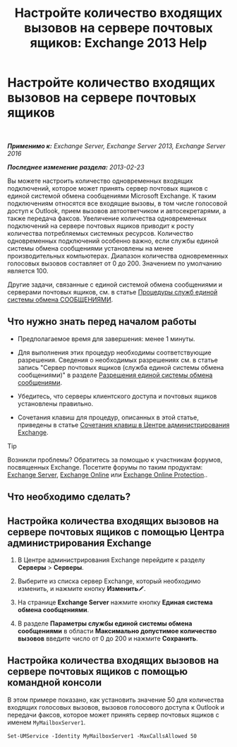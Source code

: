 ﻿---
title: 'Настройте количество входящих вызовов на сервере почтовых ящиков: Exchange 2013 Help'
TOCTitle: Настройте количество входящих вызовов на сервере почтовых ящиков
ms:assetid: 419e1de9-2bf8-48a8-824d-2a536b0a6d90
ms:mtpsurl: https://technet.microsoft.com/ru-ru/library/Aa997637(v=EXCHG.150)
ms:contentKeyID: 50556369
ms.date: 05/22/2018
mtps_version: v=EXCHG.150
ms.translationtype: MT
---

# Настройте количество входящих вызовов на сервере почтовых ящиков

 

_**Применимо к:** Exchange Server, Exchange Server 2013, Exchange Server 2016_

_**Последнее изменение раздела:** 2013-02-23_

Вы можете настроить количество одновременных входящих подключений, которое может принять сервер почтовых ящиков с единой системой обмена сообщениями Microsoft Exchange. К таким подключениям относятся все входящие вызовы, в том числе голосовой доступ к Outlook, прием вызовов автоответчиком и автосекретарями, а также передача факсов. Увеличение количества одновременных подключений на сервере почтовых ящиков приводит к росту количества потребляемых системных ресурсов. Количество одновременных подключений особенно важно, если службы единой системы обмена сообщениями установлены на менее производительных компьютерах. Диапазон количества одновременных голосовых вызовов составляет от 0 до 200. Значением по умолчанию является 100.

Другие задачи, связанные с единой системой обмена сообщениями и серверами почтовых ящиков, см. в статье [Процедуры служб единой системы обмена СООБЩЕНИЯМИ](um-services-procedures-exchange-2013-help.md).

## Что нужно знать перед началом работы

  - Предполагаемое время для завершения: менее 1 минуты.

  - Для выполнения этих процедур необходимы соответствующие разрешения. Сведения о необходимых разрешениях см. в статье запись "Сервер почтовых ящиков (служба единой системы обмена сообщениями)" в разделе [Разрешения единой системы обмена сообщениями](unified-messaging-permissions-exchange-2013-help.md).

  - Убедитесь, что серверы клиентского доступа и почтовых ящиков установлены правильно.

  - Сочетания клавиш для процедур, описанных в этой статье, приведены в статье [Сочетания клавиш в Центре администрирования Exchange](keyboard-shortcuts-in-the-exchange-admin-center-exchange-online-protection-help.md).

> [!TIP]  
> Возникли проблемы? Обратитесь за помощью к участникам форумов, посвященных Exchange. Посетите форумы по таким продуктам: <a href="https://go.microsoft.com/fwlink/p/?linkid=60612">Exchange Server</a>, <a href="https://go.microsoft.com/fwlink/p/?linkid=267542">Exchange Online</a> или <a href="https://go.microsoft.com/fwlink/p/?linkid=285351">Exchange Online Protection</a>..


## Что необходимо сделать?

## Настройка количества входящих вызовов на сервере почтовых ящиков с помощью Центра администрирования Exchange

1.  В Центре администрирования Exchange перейдите к разделу **Серверы** \> **Серверы**.

2.  Выберите из списка сервер Exchange, который необходимо изменить, и нажмите кнопку **Изменить**![Значок редактирования](images/Bb124582.6f53ccb2-1f13-4c02-bea0-30690e6ea71d(EXCHG.150).gif "Значок редактирования").

3.  На странице **Exchange Server** нажмите кнопку **Единая система обмена сообщениями**.

4.  В разделе **Параметры службы единой системы обмена сообщениями** в области **Максимально допустимое количество вызовов** введите число от 0 до 200 и нажмите **Сохранить**.

## Настройка количества входящих вызовов на сервере почтовых ящиков с помощью командной консоли

В этом примере показано, как установить значение 50 для количества входящих голосовых вызовов, вызовов голосового доступа к Outlook и передачи факсов, которое может принять сервер почтовых ящиков с именем `MyMailboxServer1`.

    Set-UMService -Identity MyMailboxServer1 -MaxCallsAllowed 50

